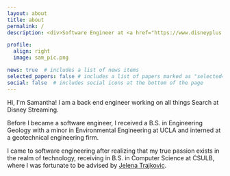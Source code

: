 ```yaml
---
layout: about
title: about
permalink: /
description: <div>Software Engineer at <a href="https://www.disneyplus.com/" target="_blank">Disney Streaming</a><p>San Francisco, CA</p></div>

profile:
  align: right
  image: sam_pic.png

news: true  # includes a list of news items
selected_papers: false # includes a list of papers marked as "selected={true}"
social: false  # includes social icons at the bottom of the page
---
```


Hi, I'm Samantha! I am a back end engineer working on all things Search at Disney Streaming.

Before I became a software engineer, I received a B.S. in Engineering Geology with a minor in Environmental Engineering at UCLA and interned at a geotechnical engineering firm.

I came to software engineering after realizing that my true passion exists in the realm of technology, receiving in B.S. in Computer Science at CSULB, where I was fortunate to be advised by <a href="https://scholar.google.ca/citations?user=l-Eo7mYAAAAJ&hl=en" target="_blank">Jelena Trajkovic</a>.


<!--
Write your biography here. Tell the world about yourself. Link to your favorite [subreddit](http://reddit.com){:target="\_blank"}. You can put a picture in, too. The code is already in, just name your picture `prof_pic.jpg` and put it in the `img/` folder.

Put your address / P.O. box / other info right below your picture. You can also disable any these elements by editing `profile` property of the YAML header of your `_pages/about.md`. Edit `_bibliography/papers.bib` and Jekyll will render your [publications page](/al-folio/publications/) automatically.

Link to your social media connections, too. This theme is set up to use [Font Awesome icons](http://fortawesome.github.io/Font-Awesome/){:target="\_blank"} and [Academicons](https://jpswalsh.github.io/academicons/){:target="\_blank"}, like the ones below. Add your Facebook, Twitter, LinkedIn, Google Scholar, or just disable all of them.
-->

